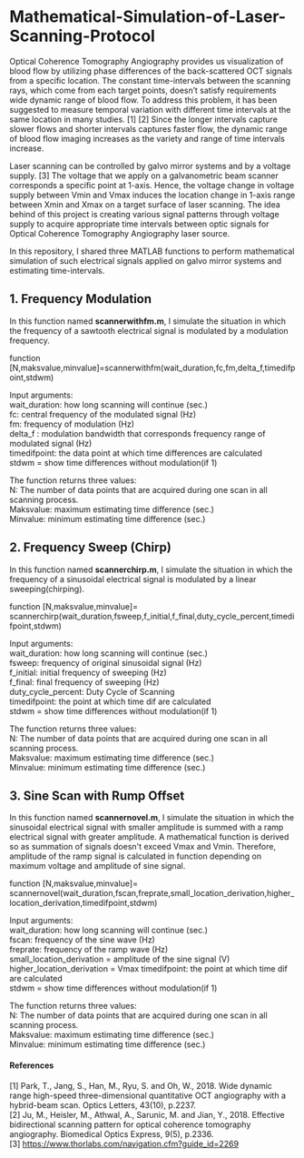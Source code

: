 # Mathematical-Simulation-of-Laser-Scanning-Protocol

Optical Coherence Tomography Angiography provides us visualization of blood flow by utilizing phase differences of the back-scattered OCT signals from a specific location. The constant time-intervals between the scanning rays, which come from each target points, doesn’t satisfy requirements wide dynamic range of blood flow. To address this problem, it has been suggested to measure temporal variation with different time intervals at the same location in many studies. [1] [2] Since the longer intervals capture slower flows and shorter intervals captures faster flow, the dynamic range of blood flow imaging increases as the variety and range of time intervals increase. 

Laser scanning can be controlled by galvo mirror systems and by a voltage supply. [3] The voltage that we apply on a galvanometric beam scanner corresponds a specific point at 1-axis. Hence, the voltage change in voltage supply between Vmin and Vmax induces the location change in 1-axis range between Xmin and Xmax on a target surface of laser scanning. The idea behind of this project is creating various signal patterns through voltage supply to acquire appropriate time intervals between optic signals for Optical Coherence Tomography Angiography laser source. 

In this repository, I shared three MATLAB functions to perform mathematical simulation of such electrical signals applied on galvo mirror systems and estimating time-intervals.

## 1. Frequency Modulation
In this function named **scannerwithfm.m**, I simulate the situation in which the frequency of a sawtooth electrical signal is modulated by a modulation frequency. 

function [N,maksvalue,minvalue]=scannerwithfm(wait_duration,fc,fm,delta_f,timedifpoint,stdwm)

Input arguments:  
wait_duration: how long scanning will continue (sec.)  
fc: central frequency of the modulated signal (Hz)                  
fm: frequency of modulation (Hz)                  
delta_f : modulation bandwidth that corresponds frequency range of modulated signal (Hz)                   
timedifpoint: the data point at which time differences are calculated   
stdwm = show time differences without modulation(if 1)   
  
The function returns three values:  
N: The number of data points that are acquired during one scan in all scanning process.  
Maksvalue: maximum estimating time difference (sec.)  
Minvalue: minimum estimating time difference (sec.)  

## 2. Frequency Sweep (Chirp)
In this function named **scannerchirp.m**, I simulate the situation in which the frequency of a sinusoidal electrical signal is modulated by a linear sweeping(chirping).  
  
function [N,maksvalue,minvalue]= scannerchirp(wait_duration,fsweep,f_initial,f_final,duty_cycle_percent,timedifpoint,stdwm)  
  
Input arguments:  
wait_duration: how long scanning will continue (sec.)  
fsweep: frequency of original sinusoidal signal (Hz)  
f_initial: initial frequency of sweeping (Hz)  
f_final: final frequency of sweeping (Hz)    
duty_cycle_percent:  Duty Cycle of Scanning  
timedifpoint: the point at which time dif are calculated  
stdwm = show time differences without modulation(if 1)        
  
The function returns three values:   
N: The number of data points that are acquired during one scan in all scanning process.  
Maksvalue: maximum estimating time difference (sec.)  
Minvalue: minimum estimating time difference (sec.)  

## 3. Sine Scan with Rump Offset
In this function named **scannernovel.m**, I simulate the situation in which the sinusoidal electrical signal with smaller amplitude is summed with a ramp electrical signal with greater amplitude. A mathematical function is derived so as summation of signals doesn't exceed Vmax and Vmin. Therefore, amplitude of the ramp signal is calculated in function depending on maximum voltage and amplitude of sine signal.  
  
function [N,maksvalue,minvalue]= scannernovel(wait_duration,fscan,freprate,small_location_derivation,higher_location_derivation,timedifpoint,stdwm)  
  
Input arguments:   
wait_duration: how long scanning will continue (sec.)        
fscan: frequency of the sine wave (Hz)  
freprate: frequency of the ramp wave (Hz)        
small_location_derivation = amplitude of the sine signal (V)  
higher_location_derivation = Vmax 
timedifpoint: the point at which time dif are calculated   
stdwm = show time differences without modulation(if 1)   
  
The function returns three values:  
N: The number of data points that are acquired during one scan in all scanning process.  
Maksvalue: maximum estimating time difference (sec.)  
Minvalue: minimum estimating time difference (sec.)  
  
#### References
[1] Park, T., Jang, S., Han, M., Ryu, S. and Oh, W., 2018. Wide dynamic range high-speed three-dimensional quantitative OCT angiography with a hybrid-beam scan. Optics Letters, 43(10), p.2237.  
[2] Ju, M., Heisler, M., Athwal, A., Sarunic, M. and Jian, Y., 2018. Effective bidirectional scanning pattern for optical coherence tomography angiography. Biomedical Optics Express, 9(5), p.2336.  
[3] https://www.thorlabs.com/navigation.cfm?guide_id=2269




